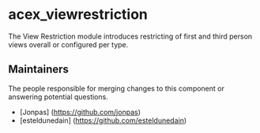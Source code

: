 acex_viewrestriction
===============

The View Restriction module introduces restricting of first and third person views overall or configured per type.

## Maintainers

The people responsible for merging changes to this component or answering potential questions.

- [Jonpas] (https://github.com/jonpas)
- [esteldunedain] (https://github.com/esteldunedain)
